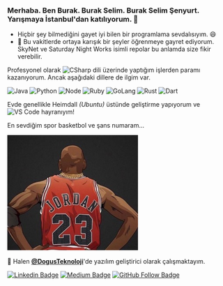 ### Merhaba. Ben Burak. Burak Selim. Burak Selim Şenyurt. Yarışmaya İstanbul'dan katılıyorum. 👋
- Hiçbir şey bilmediğini gayet iyi bilen bir programlama sevdalısıyım. 😄
- 🌱 Bu vakitlerde ortaya karışık bir şeyler öğrenmeye gayret ediyorum. SkyNet ve Saturday Night Works isimli repolar bu anlamda size fikir verebilir.

Profesyonel olarak ![CSharp](https://img.shields.io/badge/-C%23-239120?style=flat&logo=c%20sharp&logoColor=fff) dili üzerinde yaptığım işlerden paramı kazanıyorum.
Ancak aşağıdaki dillere de ilgim var.

![Java](https://img.shields.io/badge/java-%23ED8B00.svg?&style=flat&logo=java&logoColor=white)
![Python](https://img.shields.io/badge/python%20-%2314354C.svg?&style=flat&logo=python&logoColor=white)
![Node](https://img.shields.io/badge/node.js%20-%2343853D.svg?&style=flat&logo=node.js&logoColor=white)
![Ruby](https://img.shields.io/badge/ruby-%23CC342D.svg?&style=flat&logo=ruby&logoColor=white)
![GoLang](https://img.shields.io/badge/go-%2300ADD8.svg?&style=flat&logo=go&logoColor=white)
![Rust](https://img.shields.io/badge/rust-%23000000.svg?&style=flat&logo=rust&logoColor=white)
![Dart](https://img.shields.io/badge/dart-%230175C2.svg?&style=flat&logo=dart&logoColor=white)

Evde genellikle Heimdall _(Ubuntu)_ üstünde geliştirme yapıyorum ve ![VS Code](http://img.shields.io/badge/-VS%20Code-007ACC?style=flat&logo=visual-studio-code&logoColor=fff) hayranıyım!

En sevdiğim spor basketbol ve şans numaram...

<img src="https://raw.githubusercontent.com/buraksenyurt/buraksenyurt/master/images/jordan.jpg">

🔭 Halen **[@DogusTeknoloji](https://www.d-teknoloji.com.tr/)**'de yazılım geliştirici olarak çalışmaktayım.

[![Linkedin Badge](https://img.shields.io/badge/-Linkedin-blue?style=flat&logo=Linkedin&logoColor=white&link=https://www.linkedin.com/in/burak-selim-şenyurt-b15537ab/)](https://www.linkedin.com/in/burak-selim-şenyurt-b15537ab/) [![Medium Badge](https://img.shields.io/badge/-Medium-black?style=flat&logo=Medium&logoColor=white&link=https://medium.com/@burakselyum)](https://medium.com/@burakselyum) [![GitHub Follow Badge](https://img.shields.io/github/followers/buraksenyurt?label=follow&style=social)](https://github.com/buraksenyurt)

<!--
**buraksenyurt/buraksenyurt** is a ✨ _special_ ✨ repository because its `README.md` (this file) appears on your GitHub profile.

Here are some ideas to get you started:

- 
- 🌱 I’m currently learning ...
- 👯 I’m looking to collaborate on ...
- 🤔 I’m looking for help with ...
- 💬 Ask me about ...
- 📫 How to reach me: ...
- 😄 Pronouns: ...
- ⚡ Fun fact: ...
-->
